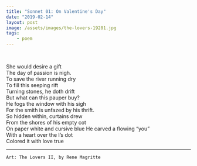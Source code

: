 ```yaml
---
title: "Sonnet 01: On Valentine's Day"
date: "2019-02-14"
layout: post
image: /assets/images/the-lovers-19281.jpg
tags:
    - poem
---
```

 


She would desire a gift   
The day of passion is nigh.   
To save the river running dry   
To fill this seeping rift   
Turning stones, he doth drift   
But what can this pauper buy?     
He fogs the window with his sigh   
For the smith is unfazed by his thrift.   
So hidden within, curtains drew   
From the shores of his empty cot   
On paper white and cursive blue 
He carved a flowing “you”  
With a heart over the I’s dot   
Colored it with love true  



***

`Art: The Lovers II, by Rene Magritte`